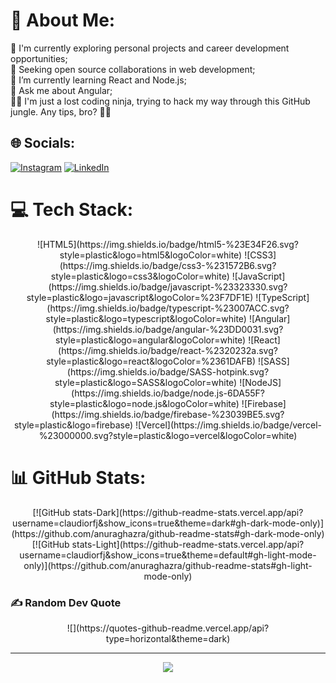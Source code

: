 # 💫 About Me:
🔭 I'm currently exploring personal projects and career development opportunities;<br>👯 Seeking open source collaborations in web development;<br>🌱 I’m currently learning React and Node.js;<br>💬 Ask me about Angular;<br>👨‍💻 I'm just a lost coding ninja, trying to hack my way through this GitHub jungle. Any tips, bro? 🥷💬


## 🌐 Socials:
[![Instagram](https://img.shields.io/badge/Instagram-%23E4405F.svg?logo=Instagram&logoColor=white)](https://instagram.com/cldfrnnds) [![LinkedIn](https://img.shields.io/badge/LinkedIn-%230077B5.svg?logo=linkedin&logoColor=white)](https://linkedin.com/in/claudiorfj) 

# 💻 Tech Stack:
<center>
![HTML5](https://img.shields.io/badge/html5-%23E34F26.svg?style=plastic&logo=html5&logoColor=white) 
![CSS3](https://img.shields.io/badge/css3-%231572B6.svg?style=plastic&logo=css3&logoColor=white) 
![JavaScript](https://img.shields.io/badge/javascript-%23323330.svg?style=plastic&logo=javascript&logoColor=%23F7DF1E) 
![TypeScript](https://img.shields.io/badge/typescript-%23007ACC.svg?style=plastic&logo=typescript&logoColor=white) 
![Angular](https://img.shields.io/badge/angular-%23DD0031.svg?style=plastic&logo=angular&logoColor=white) 
![React](https://img.shields.io/badge/react-%2320232a.svg?style=plastic&logo=react&logoColor=%2361DAFB) 
![SASS](https://img.shields.io/badge/SASS-hotpink.svg?style=plastic&logo=SASS&logoColor=white) 
![NodeJS](https://img.shields.io/badge/node.js-6DA55F?style=plastic&logo=node.js&logoColor=white)
![Firebase](https://img.shields.io/badge/firebase-%23039BE5.svg?style=plastic&logo=firebase) 
![Vercel](https://img.shields.io/badge/vercel-%23000000.svg?style=plastic&logo=vercel&logoColor=white) 
</center>

# 📊 GitHub Stats:
<center>
[![GitHub stats-Dark](https://github-readme-stats.vercel.app/api?username=claudiorfj&show_icons=true&theme=dark#gh-dark-mode-only)](https://github.com/anuraghazra/github-readme-stats#gh-dark-mode-only)
[![GitHub stats-Light](https://github-readme-stats.vercel.app/api?username=claudiorfj&show_icons=true&theme=default#gh-light-mode-only)](https://github.com/anuraghazra/github-readme-stats#gh-light-mode-only)
</center>

### ✍️ Random Dev Quote
<center>
![](https://quotes-github-readme.vercel.app/api?type=horizontal&theme=dark)

---
[![](https://visitcount.itsvg.in/api?id=claudiorfj&icon=5&color=12)](https://visitcount.itsvg.in)
</center>


